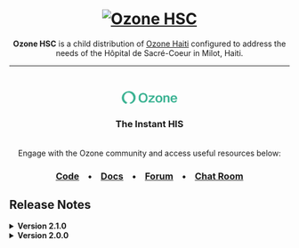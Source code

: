 <h1 align="center">
  <a href="https://www.holyname.org/foundation/haitihealthpromise.aspx"><img src="https://crudem.org/wp-content/uploads/2023/07/2021HN-Logo_RGB_Horizontal_HHP-scaled-e1690430519668.jpg" alt="Ozone HSC" width="30%"/></a>
</h1>

<p align="center">
    <b>Ozone HSC</b> is a child distribution of <a href="https://www.ozone-his.com/case-studies/case-study-ht-1">Ozone Haiti</a> configured to address the needs of the Hôpital de Sacré-Coeur in Milot, Haiti.
    <br/>
</p>

---

<br/>

<p align="center">
    <a href="https://docs.ozone-his.com/"><img src="https://raw.githubusercontent.com/ozone-his/.github/refs/heads/main/profile/ozone-logo.png" alt="Ozone" width="20%"/></a>
</p>

<h3 align="center">The Instant HIS</h3>

<p align="center">
    <br/>Engage with the Ozone community and access useful resources below:
</p>

<h3 align="center">
    <a href="https://github.com/ozone-his/">Code</a>&nbsp;&nbsp;&nbsp;&nbsp;•&nbsp;&nbsp;&nbsp;&nbsp;<a href="https://docs.ozone-his.com/">Docs</a>&nbsp;&nbsp;&nbsp;&nbsp;•&nbsp;&nbsp;&nbsp;&nbsp;<a href="https://talk.openmrs.org/c/software/ozone-his/70">Forum</a>&nbsp;&nbsp;&nbsp;&nbsp;•&nbsp;&nbsp;&nbsp;&nbsp;<a href="https://openmrs.slack.com/archives/C02PYQD5D0A">Chat Room</a>
</h3>

## Release Notes

<details>
  <summary><b>Version 2.1.0</b></summary>
   <ul>
    <li>Depends on:
     <ul>
      <li><a href="https://docs.ozone-his.com/users/#ozone-his-apps">Ozone 1.0.0-alpha.13</a></li>
      <li><a href="https://github.com/mekomsolutions/ozone-haiti?tab=readme-ov-file#release-notes">Ozone Haiti 1.1.0</a></li>
     </ul>
    </li>
   </ul>

   <b>Specific notes</b>

   <ul>
    <li>Added active medication and conditions in IPD summary page.</li>
    <li>Set Indication to optional for drug orders.</li>
    <li>Added missing login and visit locations.</li>
    <li>Made units of measurement to display in clinical forms for numeric fields in Vitals and Biometrics.</li>
    <li>Updated uuid for Administration location.</li>
    <li>Added 'Account Management' external link to app menu.</li>
    <li>Removed config to show medications and conditions in IPD summary.</li>
    <li>Added OpenMRS billing module dependency.</li>
    <li>Added reports for pregnant women receiving iron folate, prenatal multi-vitamins, total children seen, and patients with diagnosis.</li>
    <li>Added mandatory identifier from Patient registration form.</li>
    <li>Updated Ozone version to 1.0.0-alpha.13.</li>
    <li>Updated ozone-pro version to point to 1.0.0-alpha.14.</li>
    <li>Removed ampathformstranslation folder and exclude Consultation.json file from Haiti.</li>
    <li>Removed SSO support.</li>
    <li>Cleaned up imaging orders concepts list.</li>
    <li>Added missing Odoo Addons.</li>
    <li>Made NGINX proxy build context configurable via environment variable.</li>
    <li>Removed ozone_settings Odoo addon & add Odoo initializer default settings.</li>
    <li>Updated Odoo configs to match HSC Prod.</li>
    <li>Updated Nurse, Doctor & Registrar roles.</li>
    <li>Remove unnecessary .gitkeep in frontend_config directory.</li>
    </ul>
</details>

<details>
  <summary><b>Version 2.0.0</b></summary>
   <ul>
    <li>Depends on:
     <ul>
      <li><a href="https://docs.ozone-his.com/users/#ozone-his-apps">Ozone 1.0.0-alpha.13</a></li>
      <li><a href="https://github.com/mekomsolutions/ozone-haiti?tab=readme-ov-file#release-notes">Ozone Haiti 1.0.0</a></li>
     </ul>
    </li>
   </ul>

   <b>Specific notes</b>

   <ul>
    <li>Set license to MPL 2.0.</li>
    <li>Added GitHub Action continuous integration pipeline.</li>
    <li>Set up concepts and Registration page.</li>
    <li>Configured clinical forms.</li>
    <li>Added mode of arrival form.</li>
    <li>Added emergency follow up form.</li>
    <li>Added '.ocd3.yml' file.</li>
    <li>Fixed email person attribute type uuid.</li>
    <li>Fixed capture patient photo feature.</li>
    <li>Configured Vitals and Anthropometry form to match original HSC form.</li>
    <li>Added 'dateAndTimeOfDeath' to death fields.</li>
    <li>Configured registration form with HSC form sections.</li>
    <li>Added visit attributes 'Mode of arrival' and 'Level of emergency severity assessment'.</li>
    <li>Added translation for visit attributes and update frontend config to show visit attribute fields.</li>
    <li>Ensured successful loading of configurations.</li>
    <li>Fixed logo in patient chart.</li>
    <li>Adjusted GitHub workflow to pass validation.</li>
    <li>Removed duplicate files inherited from Haiti Distro.</li>
    <li>Set Numéro Dossier as primary identifier for the patient identifier sticker.</li>
    <li>Fixed weight and height UUIDs.</li>
    <li>Added missing OpenMRS concept configs.</li>
    <li>Replaced existing drug concepts with the HSC drugs.</li>
    <li>Updated 'ozone/' to 'configs/' for serving frontend configurations.</li>
    <li>Added Odoo initializer configurations.</li>
    <li>Configured attachments-overview-widget as part of patient summary.</li>
    <li>Removed mode of arrival tag from patient banner.</li>
    <li>Disabled manual entry for 'Numero Dossier'.</li>
    <li>Configured lab order basket and results viewer widgets.</li>
    <li>Added HSC specific encounter types and privileges.</li>
    <li>Added 'allergies-details-widget' to patient summary dashboard.</li>
    <li>Moved 'Triage' from visit attributes to Vitals and Biometrics.</li>
    <li>Fixed contact and address information in patient banner.</li>
    <li>Added 'Email' to person attribute types config and fixed address translation.</li>
    <li>Fixed consultation prénatale edit privilege.</li>
    <li>Fixed missing concept 'Family History Set'.</li>
    <li>Updated material to medical supply order type.</li>
    <li>Added missing concept vacine lot number.</li>
    <li>Disabled lab reference number.</li>
    <li>Added contact person's phone number to patient banner.</li>
    <li>Adjusted count of active visits to be shown in a single page to 50.</li>
    <li>Configured locations in IPD and OPD.</li>
    <li>Added active visit obs config.</li>
    <li>Added page size and print scale config for patient identifier sticker.</li>
    <li>Moved Triage question and made optional.</li>
    <li>Added 'vitalSignsConceptSetUuid' config.</li>
    <li>Updated 'Pain Scale' to display the range as part of the label.</li>
    <li>Added config for advanced patient search app.</li>
    <li>Updated orderables for imaging and procedure order types.</li>
    <li>Added imaging and procedures order types.</li>
    <li>Added clinical form translations.</li>
    <li>Updated configuration for print identifier sticker functionality.</li>
    <li>Fixed banner app's configuration.</li>
    <li>Replaced lab order type with test order type in the order basket.</li>
    <li>Added style obs-by-encounter-widget.</li>
    <li>Moved medical supply order type to Ozone Haiti.</li>
    <li>Added labels with units for weight, height, temperature, abnominal diameter, head circumference and mid-upper arm circumference.</li>
    <li>Removed laboratory app.</li>
    <li>Added translation overrides for app navigation menu items.</li>
    <li>Added 'stock_extension' add-on and 'docker-compose-override.yml' file.</li>
    <li>Updated the config for different orders to hide reference field.</li>
    <li>Adjusted frontend config translations.</li>
    <li>Fixed typo in the Ozone frontend config JSON file.</li>
    <li>Removed form concept labels and adjust some multi-selects.</li>
    <li>Added Ozone Pro features to ozone-hsc distro.</li>
    <li>Removed order types in favor of Haiti level.</li>
    <li>Removed 'vitals-overview-widget'.</li>
    <li>Update the drug order type UUID.</li>
    <li>Added more person attributes on patient banner.</li>
    <li>Removed unnecessary triage visit attribute.</li>
    <li>Added location tag 'Transfer loaction.</li>
    <li>Moved the 'life style' table into the patient chart summary dashboard.</li>
    <li>Added ability of transferring patients between locations.</li>
    <li>Added order basket action menu.</li>
    <li>Created form for HSC Emergency Department.</li>
    <li>Added monitoring config.</li>
    <li>Renamed OpenMRS frontend config.</li>
    <li>Enabled SSO integration.</li>
    <li>Fixed 'Drug Order' type UUID.</li>
    <li>Fixed OpenMRS ERP properties env substitution</li>
    <li>README as per Ozone's rebranding.</li>
    <li>Centered README w/ references to Haiti Health Promise.</li>
    <li>Fixed Odoo broken dataflows + override EIP_FHIR_RESOURCES.</li>
    <li>Copied EIP Keycloack OpenMRS database creation script.</li>
    <li>Copied full data directory from Ozone instead of only MySQL.</li>
    <li>Added medical supply product UOMs.</li>
    <li>Assign encounter privileges to 'Registration Clerk' and 'Nurse limited' roles.</li>
    <li>Renamed Kit -> Kit and Bag -> Sachet.</li>
    <li>Consolidated Liquibase changesets into single liquibase.xml file.</li>
    <li>Updated drug order UUID.</li>
    <li>Voided email field from OpenMRS module appointments in favor of known hardcoded UUID.</li>
    <li>Fixed ODOO_USER and ODOO_PASSWORD values.</li>
    <li>Fixed missing dependency tracker configuration.</li>
    <li>Removed metadatatermmappings will be inherited from Haiti distro.</li>
    <li>Fixed the numeric fields in clinical forms.</li>
    <li>Removed password changer from user panel slot in primary navigation app.</li>
    <li>Used Tablet(s) instead of Tablet as dosage unit for drugs.</li>
  </ul>
</details>
